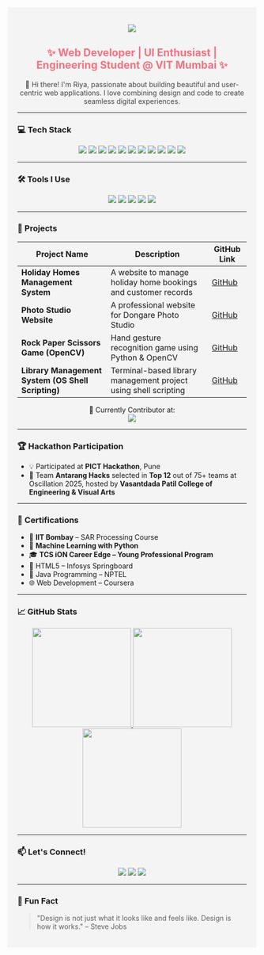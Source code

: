 <!-- GitHub Profile README for Riya Sunil Kharade -->

<!-- 🌊 Header with Gradient Background -->
<div style="background-color:#f4f4f4;padding:20px;">

<p align="center">
  <img src="https://capsule-render.vercel.app/api?type=waving&height=200&text=Hi%20I'm%20Riya%20Kharade&fontAlign=center&fontColor=ffffff&color=6a11cb,2575fc"/>
</p>

<h2 align="center" style="color:#f67280">✨ Web Developer | UI Enthusiast | Engineering Student @ VIT Mumbai ✨</h2>

<p align="center" style="color:#444">
  👋 Hi there! I'm Riya, passionate about building beautiful and user-centric web applications. I love combining design and code to create seamless digital experiences.
</p>

---


### 💻 Tech Stack

<p align="center">
  <img src="https://img.shields.io/badge/HTML-E34F26?style=flat&logo=html5&logoColor=white" />
  <img src="https://img.shields.io/badge/CSS-1572B6?style=flat&logo=css3&logoColor=white" />
  <img src="https://img.shields.io/badge/JavaScript-F7DF1E?style=flat&logo=javascript&logoColor=black" />
  <img src="https://img.shields.io/badge/Bootstrap-563D7C?style=flat&logo=bootstrap&logoColor=white" />
  <img src="https://img.shields.io/badge/PHP-8892BE?style=flat&logo=php&logoColor=white" />
  <img src="https://img.shields.io/badge/MySQL-00758F?style=flat&logo=mysql&logoColor=white" />
  <img src="https://img.shields.io/badge/Java-ED8B00?style=flat&logo=java&logoColor=white" />
  <img src="https://img.shields.io/badge/Python-3776AB?style=flat&logo=python&logoColor=white" />
  <img src="https://img.shields.io/badge/Git-F05032?style=flat&logo=git&logoColor=white" />
  <img src="https://img.shields.io/badge/Firebase-FFCA28?style=flat&logo=firebase&logoColor=black" />
  <img src="https://img.shields.io/badge/TensorFlow-FF6F00?style=flat&logo=tensorflow&logoColor=white" />
</p>

---

### 🛠️ Tools I Use

<p align="center">
  <img src="https://img.shields.io/badge/VS%20Code-007ACC?style=flat&logo=visual-studio-code&logoColor=white" />
  <img src="https://img.shields.io/badge/GitHub-181717?style=flat&logo=github&logoColor=white" />
  <img src="https://img.shields.io/badge/Figma-F24E1E?style=flat&logo=figma&logoColor=white" />
  <img src="https://img.shields.io/badge/Canva-00C4CC?style=flat&logo=canva&logoColor=white" />
  <img src="https://img.shields.io/badge/Replit-667881?style=flat&logo=replit&logoColor=white" />
</p>

---

### 🌟 Projects

| Project Name | Description | GitHub Link |
|--------------|-------------|-------------|
| **Holiday Homes Management System** | A website to manage holiday home bookings and customer records | [GitHub](https://github.com/Riya-Kharade/Holiday-Homes-Management-System-Website-) |
| **Photo Studio Website** | A professional website for Dongare Photo Studio | [GitHub](https://github.com/Riya-Kharade/Dongare-Photo-Studio-Website) |
| **Rock Paper Scissors Game (OpenCV)** | Hand gesture recognition game using Python & OpenCV | [GitHub](https://github.com/Riya-Kharade/Rock-Paper-Scissors-Game-using-Python-OpenCV-Hand-Gesture-Recognition-) |
| **Library Management System (OS Shell Scripting)** | Terminal-based library management project using shell scripting | [GitHub](https://github.com/Riya-Kharade/Library-Management-System) |

<p align="center">
  🚀 Currently Contributor at:<br> <img src="https://img.shields.io/badge/Girlscript%20Summer%20of%20Code-2025-purple?style=flat&logo=github&logoColor=white"/>
</p>

---

### 🏆 Hackathon Participation

- 💡 Participated at **PICT Hackathon**, Pune
- 🏅 Team **Antarang Hacks** selected in **Top 12** out of 75+ teams at Oscillation 2025, hosted by **Vasantdada Patil College of Engineering & Visual Arts**

---

### 📜 Certifications

- 🧠 **IIT Bombay** – SAR Processing Course
- 🤖 **Machine Learning with Python**
- 🎓 **TCS iON Career Edge – Young Professional Program**
- 🏅 HTML5 – Infosys Springboard  
- 📘 Java Programming – NPTEL  
- 🌐 Web Development – Coursera

---

### 📈 GitHub Stats

<p align="center">
  <a href="https://github.com/riya-kharade">
    <img src="https://github-readme-stats.vercel.app/api?username=riya-kharade&show_icons=true&theme=radical&hide_border=true" height="200"/>
  </a>
  <a href="https://github.com/riya-kharade">
    <img src="https://github-readme-streak-stats.herokuapp.com?user=riya-kharade&theme=radical&hide_border=true" height="200"/>
  </a>
  <a href="https://github.com/riya-kharade">
    <img src="https://github-readme-stats.vercel.app/api/top-langs/?username=riya-kharade&layout=compact&theme=radical&hide_border=true" height="200"/>
  </a>
</p>

---


### 📫 Let's Connect!

<p align="center">
  <a href="https://www.linkedin.com/in/riya-kharade-9228ba341"><img src="https://img.shields.io/badge/LinkedIn-0077B5?style=flat&logo=linkedin&logoColor=white"/></a>
  <a href="mailto:riyasunilkharade.vit@gmail.com"><img src="https://img.shields.io/badge/Gmail-D14836?style=flat&logo=gmail&logoColor=white"/></a>
  <a href="https://www.instagram.com/riiyaasunil"><img src="https://img.shields.io/badge/Instagram-E4405F?style=flat&logo=instagram&logoColor=white"/></a>
</p>

---

### 🧠 Fun Fact

> "Design is not just what it looks like and feels like. Design is how it works." – Steve Jobs


